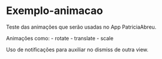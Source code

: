 # Exemplo-animacao

Teste das animações que serão usadas no App PatriciaAbreu.

Animações como:
    - rotate
    - translate
    - scale

Uso de notificações para auxiliar no dismiss de outra view.